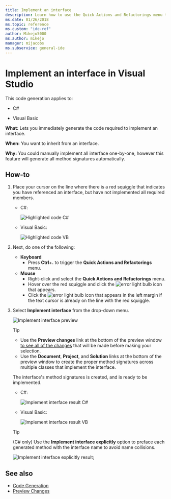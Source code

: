 ```yaml
---
title: Implement an interface
description: Learn how to use the Quick Actions and Refactorings menu to immediately generate the code required to implement an interface.
ms.date: 01/26/2018
ms.topic: reference
ms.custom: "ide-ref"
author: Mikejo5000
ms.author: mikejo
manager: mijacobs
ms.subservice: general-ide
---
```

# Implement an interface in Visual Studio

This code generation applies to:

- C#

- Visual Basic

**What:** Lets you immediately generate the code required to implement an interface.

**When:** You want to inherit from an interface.

**Why:** You could manually implement all interface one-by-one, however this feature will generate all method signatures automatically.

## How-to

1. Place your cursor on the line where there is a red squiggle that indicates you have referenced an interface, but have not implemented all required members.

   - C#:

       ![Highlighted code C#](media/interface-highlight-cs.png)

   - Visual Basic:

       ![Highlighted code VB](media/interface-highlight-vb.png)

2. Next, do one of the following:

   - **Keyboard**
      - Press **Ctrl**+**.** to trigger the **Quick Actions and Refactorings** menu.
   - **Mouse**
      - Right-click and select the **Quick Actions and Refactorings** menu.
      - Hover over the red squiggle and click the ![error light bulb](media/error-bulb.png) icon that appears.
      - Click the ![error light bulb](media/error-bulb.png) icon that appears in the left margin if the text cursor is already on the line with the red squiggle.

3. Select **Implement interface** from the drop-down menu.

   ![Implement interface preview](media/interface-preview-cs.png)

   > [!TIP]
   > - Use the **Preview changes** link at the bottom of the preview window [to see all of the changes](../../ide/preview-changes.md) that will be made before making your selection.
   > - Use the **Document**, **Project**, and **Solution** links at the bottom of the preview window to create the proper method signatures across multiple classes that implement the interface.

   The interface's method signatures is created, and is ready to be implemented.

   - C#:

       ![Implement interface result C#](media/interface-result-cs.png)

   - Visual Basic:

       ![Implement interface result VB](media/interface-result-vb.png)

   > [!TIP]
   > (C# only) Use the **Implement interface explicitly** option to preface each generated method with the interface name to avoid name collisions.
   >
   > ![Implement interface explicitly result](media/interface-explicitresult-cs.png);

## See also

- [Code Generation](../code-generation-in-visual-studio.md)
- [Preview Changes](../../ide/preview-changes.md)
